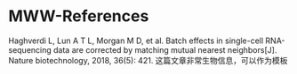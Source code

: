 # MWW-References

Haghverdi L, Lun A T L, Morgan M D, et al. Batch effects in single-cell RNA-sequencing data are corrected by matching mutual nearest neighbors[J]. Nature biotechnology, 2018, 36(5): 421.
这篇文章非常生物信息，可以作为模板

